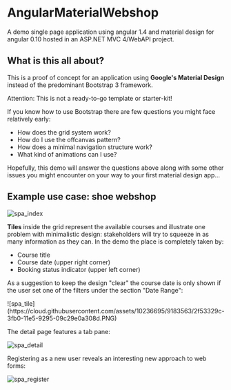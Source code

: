# AngularMaterialWebshop
A demo single page application using angular 1.4 and material design for angular 0.10 hosted in an ASP.NET MVC 4/WebAPI project.

<h2>What is this all about?</h2>

<p>This is a proof of concept for an application using <strong>Google's Material Design</strong> instead of the predominant Bootstrap 3 framework.</p>

<p>Attention: This is not a ready-to-go template or starter-kit!</p>

<p>
If you know how to use Bootstrap there are few questions you might face relatively early:
<ul>
<li>How does the grid system work?</li>
<li>How do I use the offcanvas pattern?</li>
<li>How does a minimal navigation structure work?</li>
<li>What kind of animations can I use?</li>
</ul>
</p>

<p>
Hopefully, this demo will answer the questions above along with some other issues you might encounter on your way to your first material design app...
</p>

<h2>Example use case: shoe webshop</h2>

![spa_index](https://cloud.githubusercontent.com/assets/10236695/9182314/493d3582-3faa-11e5-9494-fcab4c560385.PNG)

<p>
<strong>Tiles</strong> inside the grid represent the available courses and illustrate one problem with minimalistic design: stakeholders will try to squeeze in as many information as they can. In the demo the place is completely taken by:
<ul>
<li>Course title</li>
<li>Course date (upper right corner)</li>
<li>Booking status indicator (upper left corner)</li>
</ul>
As a suggestion to keep the design "clear" the course date is only shown if the user set one of the filters under the section "Date Range":
</p>
![spa_tile](https://cloud.githubusercontent.com/assets/10236695/9183563/2f53329c-3fb0-11e5-9295-09c29e0a308d.PNG)

<p>The detail page features a tab pane:</p>

![spa_detail](https://cloud.githubusercontent.com/assets/10236695/9182316/493d76b4-3faa-11e5-87db-76983167e896.PNG)

<p>Registering as a new user reveals an interesting new approach to web forms:</p>

![spa_register](https://cloud.githubusercontent.com/assets/10236695/9182315/493d5666-3faa-11e5-8a41-e878fb09c3c1.PNG)
